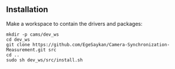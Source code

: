







## Installation

Make a workspace to contain the drivers and packages:
```
mkdir -p cams/dev_ws
cd dev_ws
git clone https://github.com/EgeSaykan/Camera-Synchronization-Measurement.git src
cd ..
sudo sh dev_ws/src/install.sh
```
